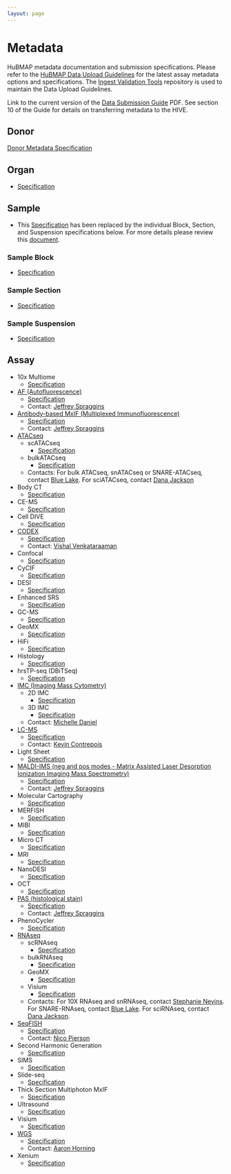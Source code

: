 ```yaml
---
layout: page
---
```

# Metadata

HuBMAP metadata documentation and submission specifications.
Please refer to the [HuBMAP Data Upload Guidelines](https://hubmapconsortium.github.io/ingest-validation-tools/) for the latest assay metadata options and specifications.
The [Ingest Validation Tools](https://github.com/hubmapconsortium/ingest-validation-tools/tree/main) repository is used to maintain the Data Upload Guidelines.

Link to the current version of the [Data Submission Guide](https://drive.google.com/file/d/1BXyWiu_Dixo5o-C3rrdpstb5g8u-d5NW/view?usp=sharing) PDF.
See section 10 of the Guide for details on transferring metadata to the HIVE.

## Donor
[Donor Metadata Specification](/donor)

## Organ
- [Specification](https://hubmapconsortium.github.io/ingest-validation-tools/organ/)

## Sample
- This [Specification](https://hubmapconsortium.github.io/ingest-validation-tools/sample/) has been replaced by the individual Block, Section, and Suspension specifications below. For more details please review this [document](https://docs.google.com/document/d/1KEo-34Rjf6gS3ZM3DEenIejtb35txPLsbpdjBmbKauo/).
### Sample Block
- [Specification](https://hubmapconsortium.github.io/ingest-validation-tools/sample-block/)
### Sample Section
- [Specification](https://hubmapconsortium.github.io/ingest-validation-tools/sample-section/)
### Sample Suspension
- [Specification](https://hubmapconsortium.github.io/ingest-validation-tools/sample-suspension/)

## Assay

- 10x Multiome
  - [Specification](https://hubmapconsortium.github.io/ingest-validation-tools/10x-multiome/)
- [AF (Autofluorescence)](/assays/af)
  - [Specification](https://hubmapconsortium.github.io/ingest-validation-tools/af/)
  - Contact: [Jeffrey Spraggins](mailto:jeff.spraggins@vanderbilt.edu)
- [Antibody-based MxIF (Multiplexed Immunofluorescence)](/assays/mxif)
  - [Specification](https://hubmapconsortium.github.io/ingest-validation-tools/mxif)
  - Contact: [Jeffrey Spraggins](mailto:jeff.spraggins@vanderbilt.edu)
- [ATACseq](/assays/atacseq)
  - scATACseq
    - [Specification](https://hubmapconsortium.github.io/ingest-validation-tools/scatacseq)
  - bulkATACseq
    - [Specification](https://hubmapconsortium.github.io/ingest-validation-tools/bulkatacseq)
  - Contacts: For bulk ATACseq, snATACseq or SNARE-ATACseq, contact [Blue Lake](mailto:b1lake@eng.ucsd.edu).
      For sciATACseq, contact [Dana Jackson](mailto:danaj77@uw.edu)
- Body CT
  - [Specification](https://hubmapconsortium.github.io/ingest-validation-tools/bodyct/)
- CE-MS
  - [Specification](https://hubmapconsortium.github.io/ingest-validation-tools/cems/)
- Cell DIVE
  - [Specification](https://hubmapconsortium.github.io/ingest-validation-tools/celldive/)
- [CODEX](/assays/codex)
  - [Specification](https://hubmapconsortium.github.io/ingest-validation-tools/codex)
  - Contact: [Vishal Venkataraaman](mailto:vgautham@stanford.edu)
- Confocal
  - [Specification](https://hubmapconsortium.github.io/ingest-validation-tools/confocal/)
- CyCIF
  - [Specification](https://hubmapconsortium.github.io/ingest-validation-tools/cycif/)
- DESI
  - [Specification](https://hubmapconsortium.github.io/ingest-validation-tools/desi/)
- Enhanced SRS
  - [Specification](https://hubmapconsortium.github.io/ingest-validation-tools/enhanced-srs/)
- GC-MS
  - [Specification](https://hubmapconsortium.github.io/ingest-validation-tools/gcms/)
- GeoMX
  - [Specification](https://hubmapconsortium.github.io/ingest-validation-tools/geomx/)
- HiFi
  - [Specification](https://hubmapconsortium.github.io/ingest-validation-tools/hifi-slide/)
- Histology
  - [Specification](https://hubmapconsortium.github.io/ingest-validation-tools/histology/)
- hrsTP-seq (DBiTSeq)
  - [Specification](https://hubmapconsortium.github.io/ingest-validation-tools/dbit/)
- [IMC (Imaging Mass Cytometry) ](/assays/imc)
  - 2D IMC
    - [Specification](https://hubmapconsortium.github.io/ingest-validation-tools/imc)
  - 3D IMC
    - [Specification](https://hubmapconsortium.github.io/ingest-validation-tools/imc3d)
  - Contact: [Michelle Daniel](mailto:michelle.daniel@uzh.ch)
- [LC-MS](/assays/lcms)
  - [Specification](https://hubmapconsortium.github.io/ingest-validation-tools/lcms)
  - Contact: [Kevin Contrepois](mailto:kcontrep@stanford.edu)
- Light Sheet
  - [Specification](https://hubmapconsortium.github.io/ingest-validation-tools/lightsheet/)
- [MALDI-IMS (neg and pos modes - Matrix Assisted Laser Desorption Ionization Imaging Mass Spectrometry)](/assays/maldi-ims)
  - [Specification](https://hubmapconsortium.github.io/ingest-validation-tools/maldi)
  - Contact: [Jeffrey Spraggins](mailto:jeff.spraggins@vanderbilt.edu)
- Molecular Cartography
  - [Specification](https://hubmapconsortium.github.io/ingest-validation-tools/mc/)
- MERFISH
  - [Specification](https://hubmapconsortium.github.io/ingest-validation-tools/merfish/)
- MIBI
  - [Specification](https://hubmapconsortium.github.io/ingest-validation-tools/mibi/)
- Micro CT
  - [Specification](https://hubmapconsortium.github.io/ingest-validation-tools/microct/)
- MRI
  - [Specification](https://hubmapconsortium.github.io/ingest-validation-tools/mri/)
- NanoDESI
  - [Specification](https://hubmapconsortium.github.io/ingest-validation-tools/nano-desi/)
- OCT
  - [Specification](https://hubmapconsortium.github.io/ingest-validation-tools/oct/)
- [PAS (histological stain)](/assays/pas)
  - [Specification](https://hubmapconsortium.github.io/ingest-validation-tools/stained)
  - Contact: [Jeffrey Spraggins](mailto:jeff.spraggins@vanderbilt.edu)
- PhenoCycler
  - [Specification](https://hubmapconsortium.github.io/ingest-validation-tools/phenocycler/)
- [RNAseq](/assays/rnaseq)
  - scRNAseq
    - [Specification](https://hubmapconsortium.github.io/ingest-validation-tools/scrnaseq)
  - bulkRNAseq
    - [Specification](https://hubmapconsortium.github.io/ingest-validation-tools/bulkrnaseq)
  - GeoMX
    - [Specification](https://hubmapconsortium.github.io/ingest-validation-tools/rnaseq-geomx)
  - Visium
    - [Specification](https://hubmapconsortium.github.io/ingest-validation-tools/rnaseq-visium)
  - Contacts: For 10X RNAseq and snRNAseq, contact [Stephanie Nevins](mailto:snevins@stanford.edu). 
    For SNARE-RNAseq, contact [Blue Lake](mailto:b1lake@eng.ucsd.edu).
    For sciRNAseq, contact [Dana Jackson](mailto:danaj77@uw.edu). 
- [SeqFISH](/assays/seqfish)
  - [Specification](https://hubmapconsortium.github.io/ingest-validation-tools/seqfish)
  - Contact: [Nico Pierson](mailto:nicogpt@caltech.edu)
- Second Harmonic Generation
  - [Specification](https://hubmapconsortium.github.io/ingest-validation-tools/second-harmonic-generation/)
- SIMS
  - [Specification](https://hubmapconsortium.github.io/ingest-validation-tools/sims/)
- Slide-seq
  - [Specification](https://hubmapconsortium.github.io/ingest-validation-tools/slideseq/)
- Thick Section Multiphoton MxIF
  - [Specification](https://hubmapconsortium.github.io/ingest-validation-tools/thick-section-multiphoton-mxif/)
- Ultrasound
  - [Specification](https://hubmapconsortium.github.io/ingest-validation-tools/ultrasound/)
- Visium
  - [Specification](https://hubmapconsortium.github.io/ingest-validation-tools/visium/)
- [WGS](/assays/wgs)
  - [Specification](https://hubmapconsortium.github.io/ingest-validation-tools/wgs)
  - Contact: [Aaron Horning](mailto:ahorning@stanford.edu)
- Xenium
  - [Specification](https://hubmapconsortium.github.io/ingest-validation-tools/xenium/)
